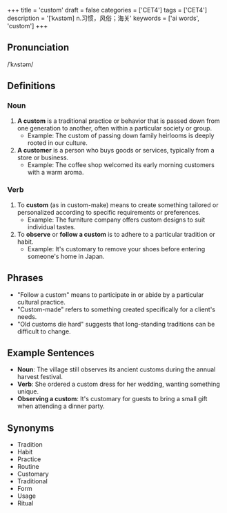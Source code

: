 +++
title = 'custom'
draft = false
categories = ['CET4']
tags = ['CET4']
description = '[ˈkʌstəm] n.习惯，风俗；海关'
keywords = ['ai words', 'custom']
+++

## Pronunciation
/ˈkʌstəm/

## Definitions
### Noun
1. **A custom** is a traditional practice or behavior that is passed down from one generation to another, often within a particular society or group.
   - Example: The custom of passing down family heirlooms is deeply rooted in our culture.
2. **A customer** is a person who buys goods or services, typically from a store or business.
   - Example: The coffee shop welcomed its early morning customers with a warm aroma.

### Verb
1. To **custom** (as in custom-make) means to create something tailored or personalized according to specific requirements or preferences.
   - Example: The furniture company offers custom designs to suit individual tastes.
2. To **observe** or **follow a custom** is to adhere to a particular tradition or habit.
   - Example: It's customary to remove your shoes before entering someone's home in Japan.

## Phrases
- "Follow a custom" means to participate in or abide by a particular cultural practice.
- "Custom-made" refers to something created specifically for a client's needs.
- "Old customs die hard" suggests that long-standing traditions can be difficult to change.

## Example Sentences
- **Noun**: The village still observes its ancient customs during the annual harvest festival.
- **Verb**: She ordered a custom dress for her wedding, wanting something unique.
- **Observing a custom**: It's customary for guests to bring a small gift when attending a dinner party.

## Synonyms
- Tradition
- Habit
- Practice
- Routine
- Customary
- Traditional
- Form
- Usage
- Ritual
